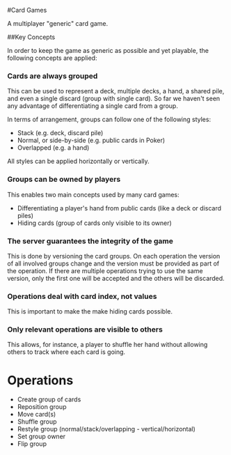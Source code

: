 #Card Games

A multiplayer "generic" card game.

##Key Concepts

In order to keep the game as generic as possible and yet playable, the following concepts are applied:

### Cards are always grouped

This can be used to represent a deck, multiple decks, a hand, a shared pile, and even a single discard (group with single card). So far we haven't seen any advantage of differentiating a single card from a group.

In terms of arrangement, groups can follow one of the following styles:

- Stack (e.g. deck, discard pile)
- Normal, or side-by-side (e.g. public cards in Poker)
- Overlapped (e.g. a hand)

All styles can be applied horizontally or vertically.

### Groups can be owned by players

This enables two main concepts used by many card games:

- Differentiating a player's hand from public cards (like a deck or discard piles)
- Hiding cards (group of cards only visible to its owner)

### The server guarantees the integrity of the game

This is done by versioning the card groups. On each operation the version of all involved groups change and the version must be provided as part of the operation. If there are multiple operations trying to use the same version, only the first one will be accepted and the others will be discarded.

### Operations deal with card index, not values

This is important to make the make hiding cards possible.

### Only relevant operations are visible to others

This allows, for instance, a player to shuffle her hand without allowing others to track where each card is going.

# Operations

- Create group of cards
- Reposition group
- Move card(s)
- Shuffle group
- Restyle group (normal/stack/overlapping - vertical/horizontal)
- Set group owner
- Flip group


